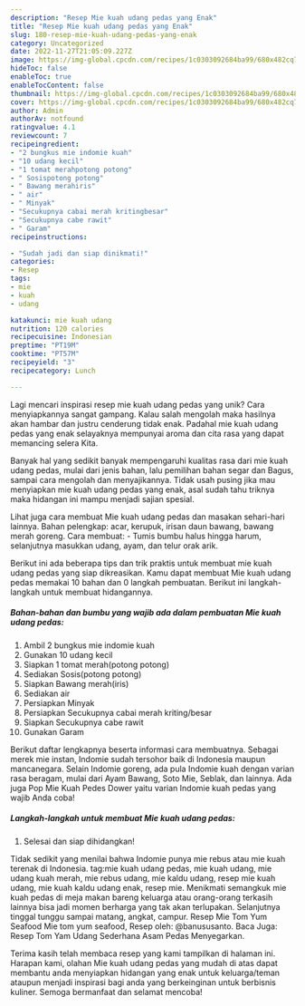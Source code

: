 ```yaml
---
description: "Resep Mie kuah udang pedas yang Enak"
title: "Resep Mie kuah udang pedas yang Enak"
slug: 180-resep-mie-kuah-udang-pedas-yang-enak
category: Uncategorized
date: 2022-11-27T21:05:09.227Z
image: https://img-global.cpcdn.com/recipes/1c0303092684ba99/680x482cq70/mie-kuah-udang-pedas-foto-resep-utama.jpg
hideToc: false
enableToc: true
enableTocContent: false
thumbnail: https://img-global.cpcdn.com/recipes/1c0303092684ba99/680x482cq70/mie-kuah-udang-pedas-foto-resep-utama.jpg
cover: https://img-global.cpcdn.com/recipes/1c0303092684ba99/680x482cq70/mie-kuah-udang-pedas-foto-resep-utama.jpg
author: Admin
authorAv: notfound
ratingvalue: 4.1
reviewcount: 7
recipeingredient:
- "2 bungkus mie indomie kuah"
- "10 udang kecil"
- "1 tomat merahpotong potong"
- " Sosispotong potong"
- " Bawang merahiris"
- " air"
- " Minyak"
- "Secukupnya cabai merah kritingbesar"
- "Secukupnya cabe rawit"
- " Garam"
recipeinstructions:

- "Sudah jadi dan siap dinikmati!"
categories:
- Resep
tags:
- mie
- kuah
- udang

katakunci: mie kuah udang 
nutrition: 120 calories
recipecuisine: Indonesian
preptime: "PT19M"
cooktime: "PT57M"
recipeyield: "3"
recipecategory: Lunch

---
```





Lagi mencari inspirasi resep mie kuah udang pedas yang unik? Cara menyiapkannya sangat gampang. Kalau salah mengolah maka hasilnya akan hambar dan justru cenderung tidak enak. Padahal mie kuah udang pedas yang enak selayaknya mempunyai aroma dan cita rasa yang dapat memancing selera Kita.





Banyak hal yang sedikit banyak mempengaruhi kualitas rasa dari mie kuah udang pedas, mulai dari jenis bahan, lalu pemilihan bahan segar dan Bagus, sampai cara mengolah dan menyajikannya. Tidak usah pusing jika mau menyiapkan mie kuah udang pedas yang enak,      asal sudah tahu triknya maka hidangan ini mampu menjadi sajian spesial.














Lihat juga cara membuat Mie kuah udang pedas dan masakan sehari-hari lainnya. Bahan pelengkap: acar, kerupuk, irisan daun bawang, bawang merah goreng. Cara membuat: - Tumis bumbu halus hingga harum, selanjutnya masukkan udang, ayam, dan telur orak arik.






Berikut ini ada beberapa tips dan trik praktis untuk membuat mie kuah udang pedas yang siap dikreasikan. Kamu dapat membuat Mie kuah udang pedas memakai 10 bahan dan 0 langkah pembuatan. Berikut ini langkah-langkah untuk membuat hidangannya.

<!--inarticleads1-->

##### Bahan-bahan dan bumbu yang wajib ada dalam pembuatan Mie kuah udang pedas:

1. Ambil 2 bungkus mie indomie kuah
1. Gunakan 10 udang kecil
1. Siapkan 1 tomat merah(potong potong)
1. Sediakan  Sosis(potong potong)
1. Siapkan  Bawang merah(iris)
1. Sediakan  air
1. Persiapkan  Minyak
1. Persiapkan Secukupnya cabai merah kriting/besar
1. Siapkan Secukupnya cabe rawit
1. Gunakan  Garam


Berikut daftar lengkapnya beserta informasi cara membuatnya. Sebagai merek mie instan, Indomie sudah tersohor baik di Indonesia maupun mancanegara. Selain Indomie goreng, ada pula Indomie kuah dengan varian rasa beragam, mulai dari Ayam Bawang, Soto Mie, Seblak, dan lainnya. Ada juga Pop Mie Kuah Pedes Dower yaitu varian Indomie kuah pedas yang wajib Anda coba! 

<!--inarticleads2-->

##### Langkah-langkah untuk membuat Mie kuah udang pedas:


1. Selesai dan siap dihidangkan!

Tidak sedikit yang menilai bahwa Indomie punya mie rebus atau mie kuah terenak di Indonesia. tag:mie kuah udang pedas, mie kuah udang, mie udang kuah merah, mie rebus udang, mie kaldu udang, resep mie kuah udang, mie kuah kaldu udang enak, resep mie. Menikmati semangkuk mie kuah pedas di meja makan bareng keluarga atau orang-orang terkasih lainnya bisa jadi momen berharga yang tak akan terlupakan. Selanjutnya tinggal tunggu sampai matang, angkat, campur. Resep Mie Tom Yum Seafood Mie tom yum seafood, Resep oleh: @banususanto. Baca Juga: Resep Tom Yam Udang Sederhana Asam Pedas Menyegarkan. 

Terima kasih telah membaca resep yang kami tampilkan di halaman ini. Harapan kami, olahan Mie kuah udang pedas yang mudah di atas dapat membantu anda menyiapkan hidangan yang enak untuk keluarga/teman ataupun menjadi inspirasi bagi anda yang berkeinginan untuk berbisnis kuliner. Semoga bermanfaat dan selamat mencoba!
